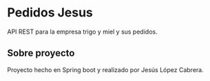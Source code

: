 # Pedidos Jesus

API REST para la empresa trigo y miel y sus pedidos.

## Sobre proyecto 
Proyecto hecho en Spring boot y realizado por Jesús López Cabrera.
